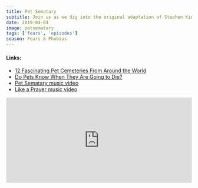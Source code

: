 ```yaml
---
title: Pet Sematary
subtitle: Join us as we dig into the original adaptation of Stephen King’s Pet Sematary. We chat about frozen hamsters, a pit of dead dogs and the Ramones.
date: 2019-04-04
image: petsematary
tags: ['fears', 'episodes']
season: Fears & Phobias
---
```

<h4>Links:</h4>
<ul class="links">
<li><a href="http://mentalfloss.com/article/501225/12-fascinating-pet-cemeteries-around-world">12 Fascinating Pet Cemeteries From Around the World</a></li>
<li><a href="https://www.petmd.com/news/view/do-pets-know-when-they-are-going-die-36392">Do Pets Know When They Are Going to Die?</a></li>
<li><a href="https://www.youtube.com/watch?v=e7f2LZK3zsY">Pet Sematary music video</a></li>
<li><a href="https://www.youtube.com/watch?v=79fzeNUqQbQ">Like a Prayer music video</a></li>
</ul>
<iframe src="https://open.spotify.com/embed-podcast/episode/6mCQH7KeBpdXT66gmrGurn" width="100%" height="232" frameborder="0" allowtransparency="true" allow="encrypted-media"></iframe>